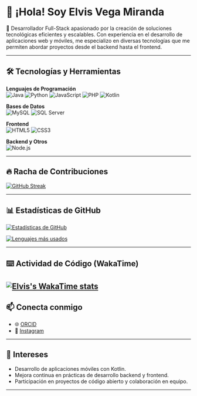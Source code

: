 # 👋 ¡Hola! Soy Elvis Vega Miranda

🎯 Desarrollador Full-Stack apasionado por la creación de soluciones tecnológicas eficientes y escalables. Con experiencia en el desarrollo de aplicaciones web y móviles, me especializo en diversas tecnologías que me permiten abordar proyectos desde el backend hasta el frontend.

---

## 🛠️ Tecnologías y Herramientas

**Lenguajes de Programación**  
![Java](https://img.shields.io/badge/Java-ED8B00?style=for-the-badge&logo=java&logoColor=white)
![Python](https://img.shields.io/badge/Python-3776AB?style=for-the-badge&logo=python&logoColor=white)
![JavaScript](https://img.shields.io/badge/JavaScript-F7DF1E?style=for-the-badge&logo=javascript&logoColor=black)
![PHP](https://img.shields.io/badge/PHP-777BB4?style=for-the-badge&logo=php&logoColor=white)
![Kotlin](https://img.shields.io/badge/Kotlin-0095D5?style=for-the-badge&logo=kotlin&logoColor=white)

**Bases de Datos**  
![MySQL](https://img.shields.io/badge/MySQL-4479A1?style=for-the-badge&logo=mysql&logoColor=white)
![SQL Server](https://img.shields.io/badge/SQL_Server-CC2927?style=for-the-badge&logo=microsoft-sql-server&logoColor=white)

**Frontend**  
![HTML5](https://img.shields.io/badge/HTML5-E34F26?style=for-the-badge&logo=html5&logoColor=white)
![CSS3](https://img.shields.io/badge/CSS3-1572B6?style=for-the-badge&logo=css3&logoColor=white)

**Backend y Otros**  
![Node.js](https://img.shields.io/badge/Node.js-339933?style=for-the-badge&logo=nodedotjs&logoColor=white)

---

## 🔥 Racha de Contribuciones

[![GitHub Streak](https://github-readme-streak-stats.herokuapp.com?user=elvis-v12&theme=dark&hide_border=true)](https://git.io/streak-stats)

---

## 📊 Estadísticas de GitHub

[![Estadísticas de GitHub](https://github-readme-stats.vercel.app/api?username=elvis-v12&show_icons=true&theme=radical)](https://github.com/elvis-v12)

[![Lenguajes más usados](https://github-readme-stats.vercel.app/api/top-langs/?username=elvis-v12&layout=compact&theme=radical)](https://github.com/elvis-v12)

---
## ⌨️ Actividad de Código (WakaTime)

[![Elvis's WakaTime stats](https://github-readme-stats.vercel.app/api/wakatime?username=elvis-v12)](https://github.com/anuraghazra/github-readme-stats)
---
## 📫 Conecta conmigo

- 🌐 [ORCID](https://orcid.org/0000-0001-5647-8191)
- 📸 [Instagram](https://www.instagram.com/elvis_2481)

---

## 🧠 Intereses

- Desarrollo de aplicaciones móviles con Kotlin.
- Mejora continua en prácticas de desarrollo backend y frontend.
- Participación en proyectos de código abierto y colaboración en equipo.

---
